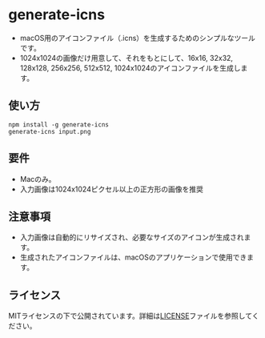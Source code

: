 # generate-icns

- macOS用のアイコンファイル（.icns）を生成するためのシンプルなツールです。
- 1024x1024の画像だけ用意して、それをもとにして、16x16, 32x32, 128x128, 256x256, 512x512, 1024x1024のアイコンファイルを生成します。

## 使い方

```
npm install -g generate-icns
generate-icns input.png
```

## 要件

- Macのみ。
- 入力画像は1024x1024ピクセル以上の正方形の画像を推奨

## 注意事項

- 入力画像は自動的にリサイズされ、必要なサイズのアイコンが生成されます。
- 生成されたアイコンファイルは、macOSのアプリケーションで使用できます。

## ライセンス

MITライセンスの下で公開されています。詳細は[LICENSE](LICENSE)ファイルを参照してください。